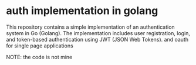 # auth implementation in golang

This repository contains a simple implementation of an authentication system in Go (Golang). The implementation includes user registration, login, and token-based authentication using JWT (JSON Web Tokens).
and oauth for single page applications

NOTE: the code is not mine
